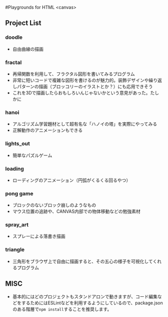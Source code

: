 #Playgrounds for HTML \<canvas\> 

## Project List

### doodle
- 自由曲線の描画

### fractal
- 再帰関数を利用して、フラクタル図形を書いてみるプログラム
- 非常に短いコードで複雑な図形を書けるのが魅力的。装飾デザインや繰り返しパターンの描画（ブロッコリーのイラストとか？）にも応用できそう
- これを3Dで描画したらおもしろいんじゃないかという意見があった。たしかに

### hanoi
- アルゴリズム学習題材として超有名な「ハノイの塔」を実際にやってみる
- 正解動作のアニメーションもできる

### lights_out
- 簡単なパズルゲーム

### loading
- ローディングのアニメーション（円弧がくるくる回るやつ）

### pong game
- ブロックのないブロック崩しのようなもの
- マウス位置の追跡や、CANVAS内部での物体移動などの勉強素材

### spray_art
- スプレーによる落書き描画

### triangle
- 三角形をブラウザ上で自由に描画すると、その五心の様子を可視化してくれるプログラム

## MISC

- 基本的にはどのプロジェクトもスタンドアロンで動きますが、コード編集などをするためにはESLintなどを利用するようにしているので、package.jsonのある階層で`npm install`することを推奨します。
